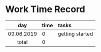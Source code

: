 # Work Time Record

| day | time | tasks  |
| :----:|:-----| :-----|
| 09.06.2019 | 0    | getting started |
| total   | 0   | | 